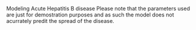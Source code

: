Modeling Acute Hepatitis B disease
Please note that the parameters used are just for demostration purposes and as such the model does not acurrately predit the spread of the disease.
